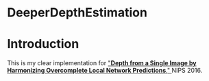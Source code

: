 # DeeperDepthEstimation

# Introduction 
This is my clear implementation for ["**Depth from a Single Image by Harmonizing Overcomplete Local Network Predictions**," 
](https://arxiv.org/abs/1605.07081) NIPS 2016.
